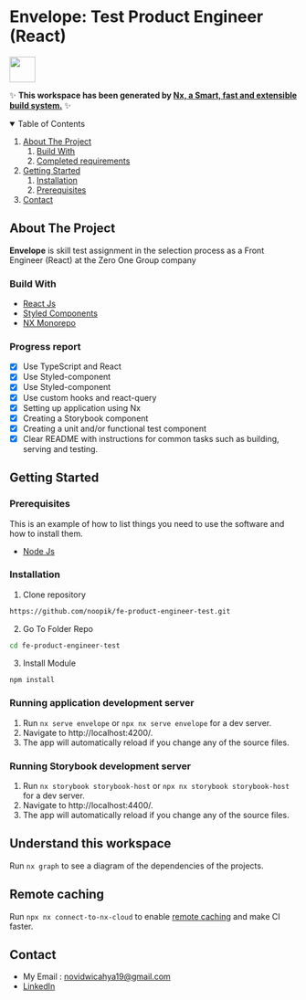 # Envelope: Test Product Engineer (React)

<a alt="Nx logo" href="https://nx.dev" target="_blank" rel="noreferrer"><img src="https://raw.githubusercontent.com/nrwl/nx/master/images/nx-logo.png" width="45"></a>

✨ **This workspace has been generated by [Nx, a Smart, fast and extensible build system.](https://nx.dev)** ✨

<!-- TABLE OF CONTENTS -->
<details open="open">
  <summary>Table of Contents</summary>
  <ol>
    <li>
      <a href="#about-the-project">About The Project</a>
        <ol>
            <li>
                <a href="#build-with">Build With</a>
            </li>
            <li>
                <a href="#completed-requirements">Completed requirements</a>
            </li>
        </ol>
    </li>
    <li>
      <a href="#getting-started">Getting Started</a>
      <ol>
        <li>
          <a href="#installation">Installation</a>
        </li>
        <li>
          <a href="#prerequisites">Prerequisites</a>
        </li>
      </ol>
    </li>
    <li><a href="#contact">Contact</a></li>
  </ol>
</details>

<!-- ABOUT THE PROJECT -->

## About The Project

<b>Envelope</b> is skill test assignment in the selection process as a Front Engineer (React) at the Zero One Group company

### Build With
* [React Js](https://reactjs.org/)
* [Styled Components](https://styled-components.com/)
* [NX Monorepo](https://nx.dev/)

### Progress report
- [x] Use TypeScript and React
- [x] Use Styled-component
- [x] Use Styled-component
- [x] Use custom hooks and react-query
- [x] Setting up application using Nx
- [x] Creating a Storybook component
- [x] Creating a unit and/or functional test component
- [x] Clear README with instructions for common tasks such as building, serving and
testing.

## Getting Started

### Prerequisites
This is an example of how to list things you need to use the software and how to install them.
* [Node Js](https://nodejs.org/en/download/)

### Installation
1. Clone repository
```sh
https://github.com/noopik/fe-product-engineer-test.git
```
2. Go To Folder Repo
```sh
cd fe-product-engineer-test
```
3. Install Module
```sh
npm install
```

### Running application development server
1. Run `nx serve envelope` or `npx nx serve envelope` for a dev server. 
2. Navigate to http://localhost:4200/. 
3. The app will automatically reload if you change any of the source files.

### Running Storybook development server
1. Run `nx storybook storybook-host` or `npx nx storybook storybook-host` for a dev server. 
2. Navigate to http://localhost:4400/. 
3. The app will automatically reload if you change any of the source files.

## Understand this workspace

Run `nx graph` to see a diagram of the dependencies of the projects.

## Remote caching

Run `npx nx connect-to-nx-cloud` to enable [remote caching](https://nx.app) and make CI faster.

## Contact
- My Email : novidwicahya19@gmail.com
- [LinkedIn](https://www.linkedin.com/in/novidwicahya/)
